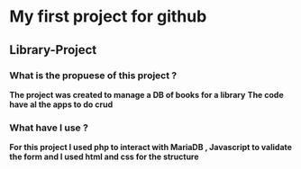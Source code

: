 # My first project for github
## Library-Project

### What is the propuese of this project ?
**The project was created to manage a DB of books for a library**
**The code have al the apps to do crud**
### What have I use ?
**For this project I used php to interact with  MariaDB , Javascript to validate the form and I used html and css for the structure**

